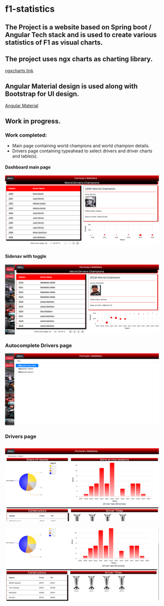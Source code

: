 # f1-statistics

**The Project is a website based on Spring boot / Angular Tech stack and is used to create various statistics of F1 as visual charts.**
---
**The project uses ngx charts as charting library.**
---
[ngxcharts link](https://github.com/swimlane/ngx-charts)


**Angular Material design is used along with Bootstrap for UI design.**
---
[Angular Material](https://material.angular.io/components/categories)

## Work in progress.
### Work completed:
- Main page containing world champions and world champion details.
- Drivers page containing typeahead to select drivers and driver charts and table(s).

#### Dashboard main page
![Main Page](https://github.com/venkatsgithub1/f1-statistics/blob/master/images/main.png)

#### Sidenav with toggle
![Side-nav-toggle](https://github.com/venkatsgithub1/f1-statistics/blob/master/images/dashboard_side_nav.png)

### Autocomplete Drivers page
![typeahead](https://github.com/venkatsgithub1/f1-statistics/blob/master/images/autocomplete.png)

### Drivers page
![section1](https://github.com/venkatsgithub1/f1-statistics/blob/master/images/drivers_page_section_1.png)
---
![section2](https://github.com/venkatsgithub1/f1-statistics/blob/master/images/drivers_page_2.png)
